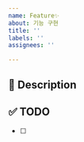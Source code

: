 ```yaml
---
name: Feature✨
about: 기능 구현
title: ''
labels: ''
assignees: ''

---
```


## 🚀 Description

## ✅ TODO
- [ ]

